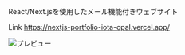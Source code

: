 React/Next.jsを使用したメール機能付きウェブサイト

Link
https://nextjs-portfolio-iota-opal.vercel.app/

![プレビュー](public/README2.gif)
